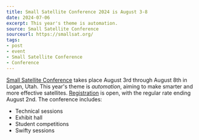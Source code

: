 ```yaml
---
title: Small Satellite Conference 2024 is August 3-8
date: 2024-07-06
excerpt: This year's theme is automation.
source: Small Satellite Conference
sourceurl: https://smallsat.org/
tags:
- post
- event
- Small Satellite Conference
- Conference
---
```

[Small Satellite Conference](https://smallsat.org/) takes place August 3rd through August 8th in Logan, Utah. This year's theme is *automation*, aiming to make smarter and more effective satellites. [Registration](https://smallsat.org/conference/registration) is open, with the regular rate ending August 2nd. The conference includes:

- Technical sessions
- Exhibit hall
- Student competitions
- Swifty sessions 